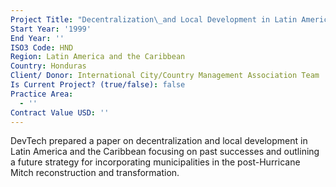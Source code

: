 ```yaml
---
Project Title: "Decentralization\_and Local Development in Latin America and the Caribbean"
Start Year: '1999'
End Year: ''
ISO3 Code: HND
Region: Latin America and the Caribbean
Country: Honduras
Client/ Donor: International City/Country Management Association Team
Is Current Project? (true/false): false
Practice Area:
  - ''
Contract Value USD: ''
---
```

DevTech prepared a paper on decentralization and local development in Latin America and the Caribbean focusing on past successes and outlining a future strategy for incorporating municipalities in the post-Hurricane Mitch reconstruction and transformation.
